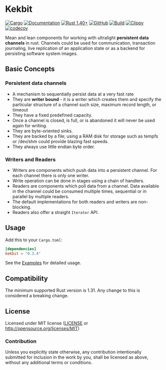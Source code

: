 # Kekbit

[![Cargo](https://img.shields.io/crates/v/kekbit.svg?color=blue)](
https://crates.io/crates/kekbit)
[![Documentation](https://docs.rs/kekbit/badge.svg)](https://docs.rs/kekbit)
[![Rust 1.40+](https://img.shields.io/badge/rust-1.40+-important.svg)](
https://www.rust-lang.org)
[![GitHub](https://img.shields.io/github/license/motoras/kekbit?color=important)](https://github.com/motoras/kekbit/blob/master/LICENSE)
[![Build](https://github.com/motoras/kekbit/workflows/Build/badge.svg)](https://github.com/motoras/kekbit/actions?query=workflow%3ABuild)
[![Clippy](https://github.com/motoras/kekbit/workflows/Clippy/badge.svg)](https://github.com/motoras/kekbit/actions?query=workflow%3AClippy)
[![codecov](https://codecov.io/gh/motoras/kekbit/branch/master/graph/badge.svg)](https://codecov.io/gh/motoras/kekbit)

Mean and lean components for working with ultralight **persistent data channels** in rust. Channels could be used for communication, transaction journaling, live replication of an application state or as a backend for persisting software system images.

## Basic Concepts

### Persistent data channels

* A mechanism to sequentially persist data at a very fast rate
* They are **writer bound** - it is a writer which creates them and specify the particular structure of a channel such size, maximum record length, or timeout
* They have a fixed predefined capacity.
* Once a channel is closed, is full, or is abandoned it will never be used again for writing.
* They are byte-oriented sinks.
* They are backed by a file; using a RAM disk for storage such as tempfs or /dev/shm could provide blazing fast speeds.
* They always use little endian byte order.

### Writers and Readers

* Writers are components which push data into a persistent channel. For each channel there is only one writer.
* Write operation can be done in stages using a chain of handlers.
* Readers are components which poll data from a channel. Data available in the channel could be consumed multiple times, sequential or in parallel by multiple readers.
* The default implementations for both readers and writers are non-blocking.
* Readers also offer a straight `Iterator` API.

## Usage

Add this to your `Cargo.toml`:

```toml
[dependencies]
kekbit = "0.3.4"
```

See the [Examples](https://github.com/motoras/kekbit/blob/master/examples/README.md) for detailed usage.

## Compatibility

The minimum supported Rust version is 1.31. Any change to this is considered a breaking change.

## License

Licensed under  MIT license ([LICENSE](LICENSE) or http://opensource.org/licenses/MIT)

### Contribution

Unless you explicitly state otherwise, any contribution intentionally submitted
for inclusion in the work by you, shall be licensed as above, without any additional terms or conditions.
